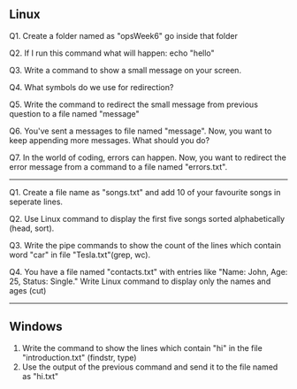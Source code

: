 ## Linux
Q1. Create a folder named as "opsWeek6" go inside that folder

Q2. If I run this command what will happen: echo "hello"

Q3. Write a command to show a small message on your screen.

Q4. What symbols do we use for redirection?

Q5. Write the command to redirect the small message from previous question to a file named "message"

Q6. You've sent a messages to file named "message". Now, you want to keep appending more messages. What should you do?

Q7. In the world of coding, errors can happen. Now, you want to redirect the error message from a command to a file named "errors.txt".

---------------------------------------------------------------

Q1. Create a file name as "songs.txt" and add 10 of your favourite songs in seperate lines.

Q2. Use Linux command to display the first five songs sorted alphabetically (head, sort).

Q3. Write the pipe commands to show the count of the lines which contain word "car" in file "Tesla.txt"(grep, wc).

Q4. You have a file named "contacts.txt" with entries like "Name: John, Age: 25, Status: Single." Write Linux command to display only the names and ages (cut)

 ---------------------------------------------------------------
## Windows 
1. Write the command to show the lines which contain "hi" in the file "introduction.txt" (findstr, type)
2. Use the output of the previous command and send it to the file named as "hi.txt"
